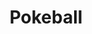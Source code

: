 ---
title: Pokeball
tags: ["pokeball", "pokemon", "gaming", "capture", "game", "ball", "monster"]
icon: pokeball
svg: '<svg xmlns="http://www.w3.org/2000/svg" width="24" height="24" fill="none" viewBox="0 0 24 24" stroke-width="1.5" stroke-linecap="round" stroke-linejoin="round" stroke="currentColor"><path d="M12 14a2 2 0 1 0 0-4 2 2 0 0 0 0 4Zm2-2h7M3 12h7"/><circle cx="12" cy="12" r="9"/></svg>'
---